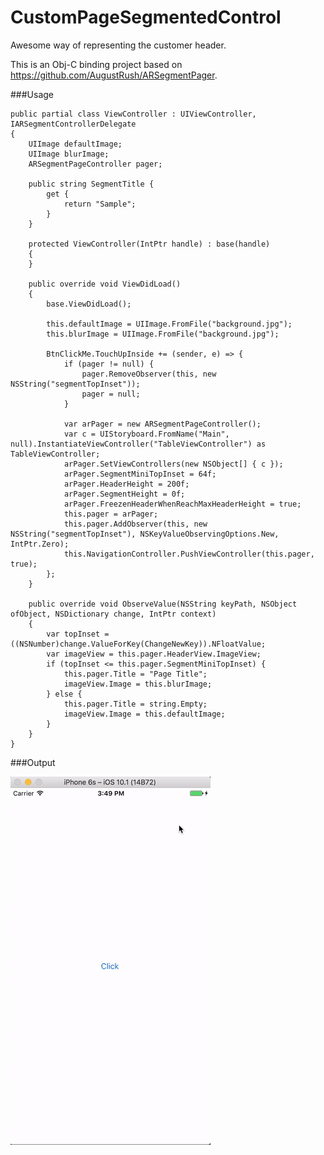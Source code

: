 # CustomPageSegmentedControl

Awesome way of representing the customer header.

This is an Obj-C binding project based on https://github.com/AugustRush/ARSegmentPager.

###Usage

```
public partial class ViewController : UIViewController, IARSegmentControllerDelegate
{
	UIImage defaultImage;
	UIImage blurImage;
	ARSegmentPageController pager;

	public string SegmentTitle {
		get {
			return "Sample";
		}
	}

	protected ViewController(IntPtr handle) : base(handle)
	{
	}

	public override void ViewDidLoad()
	{
		base.ViewDidLoad();

		this.defaultImage = UIImage.FromFile("background.jpg");
		this.blurImage = UIImage.FromFile("background.jpg");

		BtnClickMe.TouchUpInside += (sender, e) => {
			if (pager != null) {
				pager.RemoveObserver(this, new NSString("segmentTopInset"));
				pager = null;
			}

			var arPager = new ARSegmentPageController();
			var c = UIStoryboard.FromName("Main", null).InstantiateViewController("TableViewController") as TableViewController;
			arPager.SetViewControllers(new NSObject[] { c });
			arPager.SegmentMiniTopInset = 64f;
			arPager.HeaderHeight = 200f;
			arPager.SegmentHeight = 0f;
			arPager.FreezenHeaderWhenReachMaxHeaderHeight = true;
			this.pager = arPager;
			this.pager.AddObserver(this, new NSString("segmentTopInset"), NSKeyValueObservingOptions.New, IntPtr.Zero);
			this.NavigationController.PushViewController(this.pager, true);
		};
	}

	public override void ObserveValue(NSString keyPath, NSObject ofObject, NSDictionary change, IntPtr context)
	{
		var topInset = ((NSNumber)change.ValueForKey(ChangeNewKey)).NFloatValue;
		var imageView = this.pager.HeaderView.ImageView;
		if (topInset <= this.pager.SegmentMiniTopInset) {
			this.pager.Title = "Page Title";
			imageView.Image = this.blurImage;
		} else {
			this.pager.Title = string.Empty;
			imageView.Image = this.defaultImage;
		}
	}
}
```


###Output

![](https://github.com/guntidheerajkumar/CustomPageSegmentedControl/blob/master/CustomPageSegmentedControlOutput.gif)
